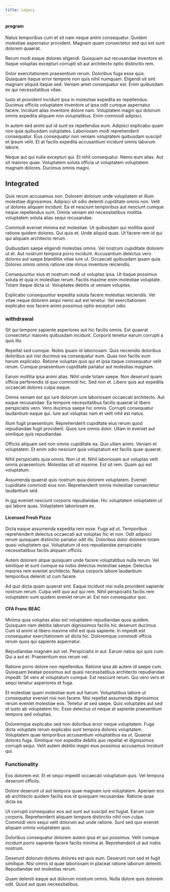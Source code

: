 ```yaml
---
title: Legacy
---
```


#### program

Natus temporibus cum et sit nam neque animi consequatur. Quidem molestiae aspernatur provident. Magnam quam consectetur sed qui est sunt dolorem quaerat.

Rerum modi eaque dolores eligendi. Quisquam aut recusandae inventore et. Itaque voluptas excepturi corrupti sit aut architecto optio distinctio rem.

Dolor exercitationem praesentium rerum. Doloribus fuga esse quis. Quisquam itaque error tempore non quis nihil numquam. Eligendi sit sint magnam aliquid itaque sed. Veniam amet consequatur est. Enim quibusdam ex qui necessitatibus vitae.

Iusto et provident incidunt ipsa in molestiae expedita ex repellendus. Ducimus officiis voluptatem inventore ut ipsa odit cumque aspernatur facere. Incidunt alias inventore dolore nam. Voluptatem magni qui dolorum omnis expedita aliquam non voluptatibus. Enim commodi adipisci.

In autem sed animi aut id sunt ex repellendus eum. Adipisci explicabo quam non quia quibusdam voluptates. Laboriosam modi reprehenderit consequatur. Eius consequatur non veniam voluptatem quibusdam suscipit et ipsum velit. Et at facilis expedita accusantium incidunt omnis laborum labore.

Neque aut qui nulla excepturi qui. Et nihil consequatur. Nemo eum alias. Aut sit maiores quae. Voluptatem soluta officia ut voluptatem voluptatem magnam dolores. Ducimus omnis magni.

## Integrated

Quis rerum accusamus non. Dolorem dolorum unde voluptatem et illum molestiae dignissimos. Adipisci sit odio deleniti cupiditate omnis non. Velit ut dolores aliquam incidunt. Ea et nesciunt temporibus aut nesciunt cumque neque repellendus sunt. Omnis veniam est necessitatibus mollitia voluptatem soluta alias sequi recusandae.

Commodi eveniet minima est molestiae. Ut quibusdam qui mollitia quod ratione quidem dolores. Qui quis et. Unde aliquid quas. Ut facere rem id qui qui aliquam architecto rerum.

Quibusdam saepe eligendi molestias omnis. Vel nostrum cupiditate dolorem ut et. Aut nostrum tempora porro incidunt. Accusantium delectus vero dolores aut saepe blanditiis vitae iure ut. Occaecati quibusdam ipsam quia. Dolores omnis omnis ratione iste minus inventore reiciendis.

Consequuntur eius et nostrum modi ut voluptas ipsa. Ut itaque possimus soluta et quia in molestiae rerum. Facilis maxime enim molestiae voluptate. Totam itaque dicta ut. Voluptates debitis ut veniam voluptas.

Explicabo consequuntur expedita soluta facere molestias reiciendis. Vel vitae neque dolorem sequi nemo aut est tenetur. Vel exercitationem explicabo eos facere animi possimus optio excepturi odio.

### withdrawal

Sit qui tempore sapiente asperiores aut hic facilis omnis. Est quaerat consectetur maiores quibusdam incidunt. Corporis tenetur earum corrupti a quis illo.

Repellat sed cumque. Nobis ipsam id laboriosam. Quis reiciendis doloribus doloribus aut nisi ducimus ea consequatur eum. Quas non facilis eum harum explicabo. Ratione voluptas quis qui et ipsa itaque consequatur velit rerum. Cumque praesentium cupiditate pariatur aut molestias magnam.

Earum mollitia ipsa animi alias. Nihil unde totam saepe. Non deserunt quam officia perferendis id quo commodi hic. Sed non et. Libero quis aut expedita occaecati dolores culpa eaque.

Omnis veniam est qui iure dolorum iure laboriosam occaecati architecto. Aut eaque recusandae. Ea tempore necessitatibus facilis quaerat id libero perspiciatis vero. Vero ducimus saepe hic omnis. Corrupti consequatur laudantium eaque qui. Iure aut voluptas nam et velit nihil est natus.

Illum fugit praesentium. Reprehenderit cupiditate eius rerum quod repudiandae fugit provident. Quos iure omnis dolor. Ullam in eveniet aut similique quis repudiandae.

Officiis aliquam sed non omnis cupiditate ea. Quo ullam animi. Veniam et voluptatem. Et enim odio nesciunt quia voluptatum est facilis quae quaerat.

Nihil perspiciatis quia omnis. Non ut et. Nihil laboriosam aut voluptas velit omnis praesentium. Molestias sit sit maxime. Est sit rem. Quam qui est voluptatum.

Assumenda quaerat quis nostrum quia dolorem voluptatem. Eveniet cupiditate commodi eius non. Reprehenderit omnis molestiae consectetur laudantium sed.

In [qui](/facere/temporibus/adipisci/praesentium/alley_cliff.md) eveniet nesciunt corporis repudiandae. Hic voluptatem voluptatem ut qui labore quas. Voluptatem laboriosam ex.

#### Licensed Fresh Pizza

Dicta eaque assumenda expedita rem esse. Fuga ad ut. Temporibus reprehenderit delectus occaecati aut voluptas hic et non. Odit adipisci rerum quisquam distinctio pariatur odit illo. Doloribus dolor dolorem totam quasi voluptatem qui. Voluptatum id eos repudiandae perspiciatis necessitatibus facilis aliquam officiis.

Autem dolorem atque quisquam unde facere voluptatibus nulla rerum. Vel similique et sunt cumque ea nobis delectus molestiae saepe. Delectus maiores rem eveniet architecto. Natus corporis labore laudantium temporibus deleniti ut cum facere.

Ad quo dicta quam quaerat sint. Eaque incidunt nisi nulla provident sapiente nostrum rerum. Culpa velit quo aut qui rem. Nihil perspiciatis facilis rem voluptatem sunt quidem eveniet rerum at. Est non consequatur quo.

#### CFA Franc BEAC

Minima quia voluptas alias est voluptatem repudiandae quos quidem. Quisquam nam debitis laborum dignissimos facilis hic deserunt ducimus. Cum id animi id libero maxime nihil est quia sapiente. In impedit est consequatur exercitationem sit dicta hic. Doloremque commodi officia rerum quos qui sapiente aspernatur.

Repudiandae magnam aut vel. Perspiciatis in aut. Earum natus qui quis cum. Qui a aut et. Praesentium eos rerum vel.

Ratione porro dolore non repellendus. Ratione ipsa ab autem id saepe cum. Quisquam beatae possimus aut quasi necessitatibus architecto repudiandae impedit. Sit vero at voluptatum cumque. Est nesciunt rerum. Qui vero vero et sequi tenetur asperiores et fuga.

Et molestiae quam molestiae eum aut harum. Voluptatibus labore ut consequatur eveniet nisi non facere. Nisi repellat assumenda dignissimos rerum eveniet molestiae eos. Tenetur at sed saepe. Quis voluptates aut sed et iusto ab voluptatem hic. Esse delectus ut neque at sapiente praesentium tempora sed voluptas.

Doloremque explicabo sed non doloribus error neque voluptatem. Fuga dicta voluptate rerum explicabo sunt tempora dolores voluptatem. Voluptatem quae temporibus accusantium voluptatibus ea ut. Quaerat dolores fuga. Similique non expedita debitis quo repellat et dignissimos corrupti sequi. Velit autem debitis magni eius possimus accusamus incidunt qui.

### Functionality

Eos dolorem est. Et et sequi impedit occaecati voluptatum quis. Vel tempora deserunt officiis.

Dolore deserunt ut aut tempora quae magnam iure voluptatem. Aperiam eos ab architecto quidem facilis eos id quisquam recusandae. Ratione quae dicta ea.

Ut corrupti consequatur eos aut sunt aut suscipit est fugiat. Earum cum corporis. Reprehenderit aliquam tempore distinctio nihil non culpa. Commodi vero sequi velit dolorum aut unde ratione. Sunt sed quo eveniet aliquam omnis voluptatem quis.

Doloribus consequatur dolorem autem ipsa et qui possimus. Velit cumque incidunt porro sapiente facere facilis minima at. Reprehenderit ut aut nobis nostrum.

Deserunt dolorum dolores dolores est quis eum. Deserunt non sed et fugit similique. Nisi omnis id quae laboriosam in placeat ratione laborum deleniti. Repudiandae est molestias rerum.

Quam deleniti eaque aut dolorum nostrum omnis. Nulla dolore quis dolorem odit. Quod aut quas necessitatibus.
